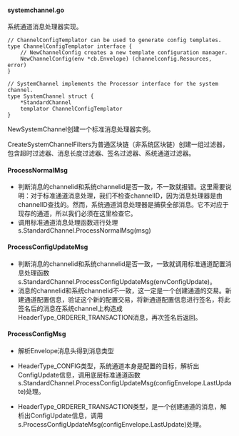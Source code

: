 #### systemchannel.go

系统通道消息处理器实现。

```
// ChannelConfigTemplator can be used to generate config templates.
type ChannelConfigTemplator interface {
    // NewChannelConfig creates a new template configuration manager.
    NewChannelConfig(env *cb.Envelope) (channelconfig.Resources, error)
}

// SystemChannel implements the Processor interface for the system channel.
type SystemChannel struct {
    *StandardChannel
    templator ChannelConfigTemplator
}
```

NewSystemChannel创建一个标准消息处理器实例。

CreateSystemChannelFilters为普通区块链（非系统区块链）创建一组过滤器，包含超时过滤器、消息长度过滤器、签名过滤器、系统通道过滤器。

#### ProcessNormalMsg

* 判断消息的channelid和系统channelid是否一致，不一致就报错。这里需要说明：对于标准通道消息处理，我们不检查channelID，因为消息处理器是由channelID查找的。然而，系统通道消息处理器是捕获全部消息。它不对应于现存的通道，所以我们必须在这里检查它。
* 调用标准通道消息处理函数进行处理s.StandardChannel.ProcessNormalMsg\(msg\)

#### ProcessConfigUpdateMsg

* 判断消息的channelid和系统channelid是否一致，一致就调用标准通道配置消息处理函数s.StandardChannel.ProcessConfigUpdateMsg\(envConfigUpdate\)。
* 消息的channelid和系统channelid不一致，这一定是一个创建通道的交易。新建通道配置信息，验证这个新的配置交易，将新通道配置信息进行签名，将此签名后的消息在系统channel上构造成HeaderType\_ORDERER\_TRANSACTION消息，再次签名后返回。

#### ProcessConfigMsg

* 解析Envelope消息头得到消息类型
* HeaderType\_CONFIG类型，系统通道本身是配置的目标，解析出ConfigUpdate信息，调用底层标准通道函数s.StandardChannel.ProcessConfigUpdateMsg\(configEnvelope.LastUpdate\)处理。

* HeaderType\_ORDERER\_TRANSACTION类型，是一个创建通道的消息，解析出ConfigUpdate信息，调用s.ProcessConfigUpdateMsg\(configEnvelope.LastUpdate\)处理。



